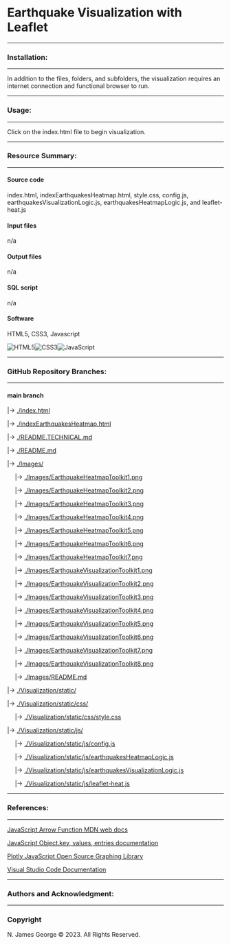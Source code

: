 # **Earthquake Visualization with Leaflet**

----

### **Installation:**

----

In addition to the files, folders, and subfolders, the visualization requires an internet connection and functional browser to run.

----

### **Usage:**

----

Click on the index.html file to begin visualization.

----

### **Resource Summary:**

----

#### Source code

index.html, indexEarthquakesHeatmap.html, style.css, config.js, earthquakesVisualizationLogic.js, earthquakesHeatmapLogic.js, and leaflet-heat.js

#### Input files

n/a

#### Output files

n/a

#### SQL script

n/a

#### Software

HTML5, CSS3, Javascript

![HTML5](https://img.shields.io/badge/html5-%23E34F26.svg?style=for-the-badge&logo=html5&logoColor=white)![CSS3](https://img.shields.io/badge/css3-%231572B6.svg?style=for-the-badge&logo=css3&logoColor=white)![JavaScript](https://img.shields.io/badge/javascript-%23323330.svg?style=for-the-badge&logo=javascript&logoColor=%23F7DF1E)

----

### **GitHub Repository Branches:**

----

#### main branch 

|&rarr; [./index.html](./index.html)

|&rarr; [./indexEarthquakesHeatmap.html](./indexEarthquakesHeatmap.html)

|&rarr; [./README.TECHNICAL.md](./README.TECHNICAL.md)

|&rarr; [./README.md](./README.md)

|&rarr; [./Images/](./Images/)

  &emsp; |&rarr; [./Images/EarthquakeHeatmapToolkit1.png](./Images/EarthquakeHeatmapToolkit1.png)

  &emsp; |&rarr; [./Images/EarthquakeHeatmapToolkit2.png](./Images/EarthquakeHeatmapToolkit2.png)

  &emsp; |&rarr; [./Images/EarthquakeHeatmapToolkit3.png](./Images/EarthquakeHeatmapToolkit3.png)

  &emsp; |&rarr; [./Images/EarthquakeHeatmapToolkit4.png](./Images/EarthquakeHeatmapToolkit4.png)

  &emsp; |&rarr; [./Images/EarthquakeHeatmapToolkit5.png](./Images/EarthquakeHeatmapToolkit5.png)

  &emsp; |&rarr; [./Images/EarthquakeHeatmapToolkit6.png](./Images/EarthquakeHeatmapToolkit6.png)

  &emsp; |&rarr; [./Images/EarthquakeHeatmapToolkit7.png](./Images/EarthquakeHeatmapToolkit7.png)

  &emsp; |&rarr; [./Images/EarthquakeVisualizationToolkit1.png](./Images/EarthquakeVisualizationToolkit1.png)

  &emsp; |&rarr; [./Images/EarthquakeVisualizationToolkit2.png](./Images/EarthquakeVisualizationToolkit2.png)

  &emsp; |&rarr; [./Images/EarthquakeVisualizationToolkit3.png](./Images/EarthquakeVisualizationToolkit3.png)

  &emsp; |&rarr; [./Images/EarthquakeVisualizationToolkit4.png](./Images/EarthquakeVisualizationToolkit4.png)

  &emsp; |&rarr; [./Images/EarthquakeVisualizationToolkit5.png](./Images/EarthquakeVisualizationToolkit5.png)

  &emsp; |&rarr; [./Images/EarthquakeVisualizationToolkit6.png](./Images/EarthquakeVisualizationToolkit6.png)

  &emsp; |&rarr; [./Images/EarthquakeVisualizationToolkit7.png](./Images/EarthquakeVisualizationToolkit7.png)

  &emsp; |&rarr; [./Images/EarthquakeVisualizationToolkit8.png](./Images/EarthquakeVisualizationToolkit8.png)

  &emsp; |&rarr; [./Images/README.md](./Images/README.md)

|&rarr; [./Visualization/static/](./Visualization/static/)

|&rarr; [./Visualization/static/css/](./Visualization/static/css/)

  &emsp; |&rarr; [./Visualization/static/css/style.css](./Visualization/static/css/style.css)

|&rarr; [./Visualization/static/js/](./static/js/)

  &emsp; |&rarr; [./Visualization/static/js/config.js](./Visualization/static/js/config.js)

  &emsp; |&rarr; [./Visualization/static/js/earthquakesHeatmapLogic.js](./Visualization/static/js/earthquakesHeatmapLogic.js)

  &emsp; |&rarr; [./Visualization/static/js/earthquakesVisualizationLogic.js](./Visualization/static/js/earthquakesVisualizationLogic.js)

  &emsp; |&rarr; [./Visualization/static/js/leaflet-heat.js](./Visualization/static/js/leaflet-heat.js)

----

### **References:**

----

[JavaScript Arrow Function MDN web docs](https://developer.mozilla.org/en-US/docs/Web/JavaScript/Reference/Functions/Arrow_functions)

[JavaScript Object.key, values, entries documentation](https://javascript.info/keys-values-entries)

[Plotly JavaScript Open Source Graphing Library](https://plotly.com/javascript/)

[Visual Studio Code Documentation](https://code.visualstudio.com/docs)

----

### **Authors and Acknowledgment:**

----

### Copyright

N. James George © 2023. All Rights Reserved.
